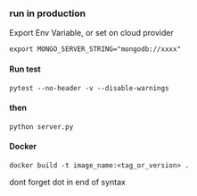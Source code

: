 ### run in production

Export Env Variable, or set on cloud provider

```
export MONGO_SERVER_STRING="mongodb://xxxx"
```

#### Run test

`pytest --no-header -v --disable-warnings`

#### then

`python server.py`

#### Docker

`docker build -t image_name:<tag_or_version> . `

dont forget dot in end of syntax
